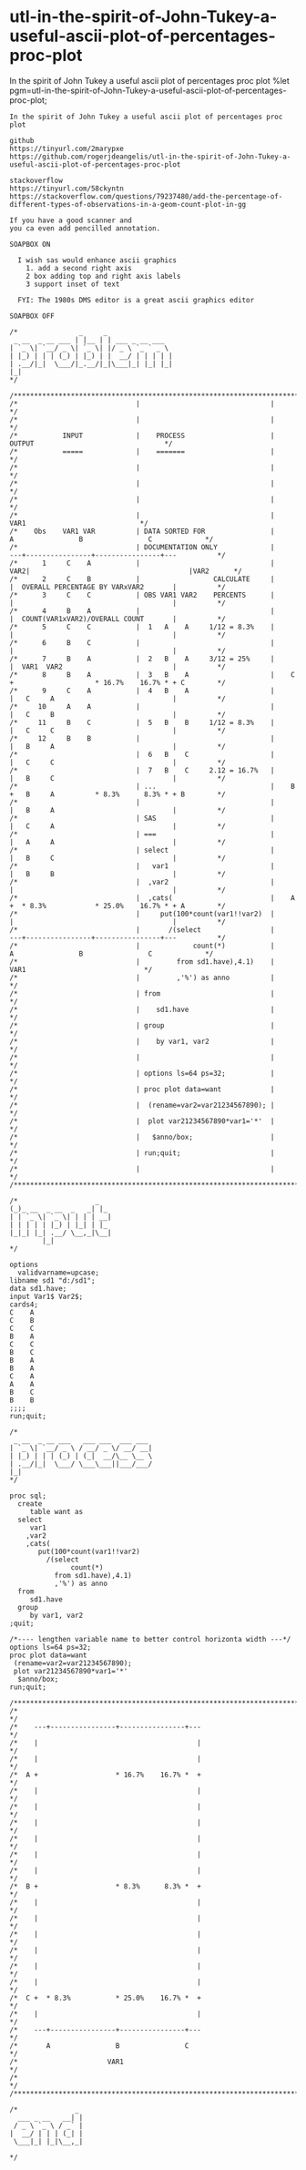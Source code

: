 # utl-in-the-spirit-of-John-Tukey-a-useful-ascii-plot-of-percentages-proc-plot
In the spirit of John Tukey a useful ascii plot of percentages proc plot 
    %let pgm=utl-in-the-spirit-of-John-Tukey-a-useful-ascii-plot-of-percentages-proc-plot;

    In the spirit of John Tukey a useful ascii plot of percentages proc plot

    github                                                                                                         
    https://tinyurl.com/2marypxe                                                                                   
    https://github.com/rogerjdeangelis/utl-in-the-spirit-of-John-Tukey-a-useful-ascii-plot-of-percentages-proc-plot

    stackoverflow                                                                                                                
    https://tinyurl.com/58ckyntn                                                                                                 
    https://stackoverflow.com/questions/79237480/add-the-percentage-of-different-types-of-observations-in-a-geom-count-plot-in-gg

    If you have a good scanner and
    you ca even add pencilled annotation.

    SOAPBOX ON

      I wish sas would enhance ascii graphics
        1. add a second right axis
        2 box adding top and right axis labels
        3 support inset of text

      FYI: The 1980s DMS editor is a great ascii graphics editor

    SOAPBOX OFF

    /*               _     _
     _ __  _ __ ___ | |__ | | ___ _ __ ___
    | `_ \| `__/ _ \| `_ \| |/ _ \ `_ ` _ \
    | |_) | | | (_) | |_) | |  __/ | | | | |
    | .__/|_|  \___/|_.__/|_|\___|_| |_| |_|
    |_|
    */

    /**************************************************************************************************************************/
    /*                             |                                |                                                         */
    /*                             |                                |                                                         */
    /*           INPUT             |    PROCESS                     |                   OUTPUT                                */
    /*           =====             |    =======                     |                                                         */
    /*                             |                                |                                                         */
    /*                             |                                |                                                         */
    /*                             |                                |                                                         */
    /*                             |                                |                         VAR1                            */
    /*    Obs    VAR1 VAR          | DATA SORTED FOR                |         A                B                C             */
    /*                             | DOCUMENTATION ONLY             |      ---+----------------+----------------+---          */
    /*      1     C    A           |                                |  VAR2|                                       |VAR2      */
    /*      2     C    B           |                  CALCULATE     |      |  OVERALL PERCENTAGE BY VARxVAR2       |          */
    /*      3     C    C           | OBS VAR1 VAR2    PERCENTS      |      |                                       |          */
    /*      4     B    A           |                                |      |  COUNT(VAR1xVAR2)/OVERALL COUNT       |          */
    /*      5     C    C           |  1   A    A     1/12 = 8.3%    |      |                                       |          */
    /*      6     B    C           |                                |      |                                       |          */
    /*      7     B    A           |  2   B    A     3/12 = 25%     |      |  VAR1  VAR2                           |          */
    /*      8     B    A           |  3   B    A                    |    C +                    * 16.7%    16.7% * + C        */
    /*      9     C    A           |  4   B    A                    |      |   C     A                             |          */
    /*     10     A    A           |                                |      |   C     B                             |          */
    /*     11     B    C           |  5   B    B     1/12 = 8.3%    |      |   C     C                             |          */
    /*     12     B    B           |                                |      |   B     A                             |          */
    /*                             |  6   B    C                    |      |   C     C                             |          */
    /*                             |  7   B    C     2.12 = 16.7%   |      |   B     C                             |          */
    /*                             | ...                            |    B +   B     A          * 8.3%      8.3% * + B        */
    /*                             |                                |      |   B     A                             |          */
    /*                             | SAS                            |      |   C     A                             |          */
    /*                             | ===                            |      |   A     A                             |          */
    /*                             | select                         |      |   B     C                             |          */
    /*                             |   var1                         |      |   B     B                             |          */
    /*                             |  ,var2                         |      |                                       |          */
    /*                             |  ,cats(                        |    A +  * 8.3%            * 25.0%    16.7% * + A        */
    /*                             |     put(100*count(var1!!var2)  |      |                                       |          */
    /*                             |       /(select                 |      ---+----------------+----------------+---          */
    /*                             |             count(*)           |         A                B                C             */
    /*                             |         from sd1.have),4.1)    |                        VAR1                             */
    /*                             |         ,'%') as anno          |                                                         */
    /*                             | from                           |                                                         */
    /*                             |    sd1.have                    |                                                         */
    /*                             | group                          |                                                         */
    /*                             |    by var1, var2               |                                                         */
    /*                             |                                |                                                         */
    /*                             | options ls=64 ps=32;           |                                                         */
    /*                             | proc plot data=want            |                                                         */
    /*                             |  (rename=var2=var21234567890); |                                                         */
    /*                             |  plot var21234567890*var1='*'  |                                                         */
    /*                             |   $anno/box;                   |                                                         */
    /*                             | run;quit;                      |                                                         */
    /*                             |                                |                                                         */
    /**************************************************************************************************************************/

    /*                   _
    (_)_ __  _ __  _   _| |_
    | | `_ \| `_ \| | | | __|
    | | | | | |_) | |_| | |_
    |_|_| |_| .__/ \__,_|\__|
            |_|
    */

    options
      validvarname=upcase;
    libname sd1 "d:/sd1";
    data sd1.have;
    input Var1$ Var2$;
    cards4;
    C    A
    C    B
    C    C
    B    A
    C    C
    B    C
    B    A
    B    A
    C    A
    A    A
    B    C
    B    B
    ;;;;
    run;quit;

    /*
     _ __  _ __ ___   ___ ___  ___ ___
    | `_ \| `__/ _ \ / __/ _ \/ __/ __|
    | |_) | | | (_) | (_|  __/\__ \__ \
    | .__/|_|  \___/ \___\___||___/___/
    |_|
    */

    proc sql;
      create
         table want as
      select
         var1
        ,var2
        ,cats(
           put(100*count(var1!!var2)
             /(select
                   count(*)
               from sd1.have),4.1)
               ,'%') as anno
      from
         sd1.have
      group
         by var1, var2
    ;quit;

    /*---- lengthen variable name to better control horizonta width ---*/
    options ls=64 ps=32;
    proc plot data=want
     (rename=var2=var21234567890);
     plot var21234567890*var1='*'
      $anno/box;
    run;quit;

    /**************************************************************************************************************************/
    /*                                                                                                                        */
    /*    ---+----------------+----------------+---                                                                           */
    /*    |                                       |                                                                           */
    /*    |                                       |                                                                           */
    /*  A +                   * 16.7%    16.7% *  +                                                                           */
    /*    |                                       |                                                                           */
    /*    |                                       |                                                                           */
    /*    |                                       |                                                                           */
    /*    |                                       |                                                                           */
    /*    |                                       |                                                                           */
    /*    |                                       |                                                                           */
    /*  B +                   * 8.3%      8.3% *  +                                                                           */
    /*    |                                       |                                                                           */
    /*    |                                       |                                                                           */
    /*    |                                       |                                                                           */
    /*    |                                       |                                                                           */
    /*    |                                       |                                                                           */
    /*    |                                       |                                                                           */
    /*  C +  * 8.3%           * 25.0%    16.7% *  +                                                                           */
    /*    |                                       |                                                                           */
    /*    ---+----------------+----------------+---                                                                           */
    /*       A                B                C                                                                              */
    /*                      VAR1                                                                                              */
    /*                                                                                                                        */
    /**************************************************************************************************************************/

    /*              _
      ___ _ __   __| |
     / _ \ `_ \ / _` |
    |  __/ | | | (_| |
     \___|_| |_|\__,_|

    */
